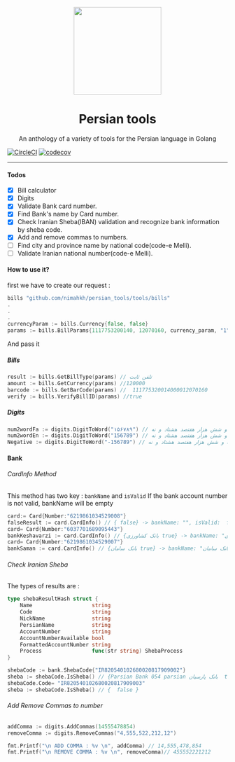 <div align="center">
	<p align="center">
		<img src="https://raw.githubusercontent.com/persian-tools/persian-tools/master/images/logo.png" width="200" />
	</p>
	<h1 align="center">Persian tools</h1>
	<p align="center">An anthology of a variety of tools for the Persian language in Golang</p>
</div>

[![CircleCI](https://circleci.com/gh/circleci/circleci-docs.svg?style=svg)](https://circleci.com/gh/circleci/circleci-docs)
[![codecov](https://codecov.io/gh/persian-tools/go-persian-tools/branch/master/graph/badge.svg?token=7D038RFAP9)](https://codecov.io/gh/persian-tools/go-persian-tools)

<hr />

#### Todos

- [x] Bill calculator
- [x] Digits
- [x] Validate Bank card number.
- [x] Find Bank's name by Card number.
- [X] Check Iranian Sheba(IBAN) validation and recognize bank information by sheba code.
- [X] Add and remove commas to numbers.
- [ ] Find city and province name by national code(code-e Melli).
- [ ] Validate Iranian national number(code-e Melli).

#### How to use it?

first we have to create our request :

```go
bills "github.com/nimahkh/persian_tools/tools/bills"
.
.
.
currencyParam := bills.Currency{false, false}
params := bills.BillParams{1117753200140, 12070160, currency_param, "1"}
```

And pass it

##### Bills

```go
result := bills.GetBillType(params) // تلفن ثابت 
amount := bills.GetCurrency(params) //120000
barcode := bills.GetBarCode(params) //  111775320014000012070160
verify := bills.VerifyBillID(params) //true

```

##### Digits

```go
num2wordFa := digits.DigitToWord("۱۵۶۷۸۹") // صد پنجاه و شش هزار هفتصد هشتاد و نه 
num2wordEn := digits.DigitToWord("156789") // صد پنجاه و شش هزار هفتصد هشتاد و نه 
Negative := digits.DigitToWord("-156789") // منفی صد پنجاه و شش هزار هفتصد هشتاد و نه 
```

#### Bank

###### CardInfo Method

This method has two key : `bankName` and `isValid`
If the bank account number is not valid, bankName will be empty

```go
card:= Card{Number:"6219861034529008"}
falseResult := card.CardInfo() // { false} -> bankName: "", isValid:  false
card= Card{Number:"6037701689095443"}
bankKeshavarzi := card.CardInfo() // {بانک کشاورزی true} -> bankName: "بانک کشاورزی", isValid:  true
card= Card{Number:"6219861034529007"}
bankSaman := card.CardInfo() // {بانک سامان true} -> bankName: "بانک سامان", isValid:  true
```

###### Check Iranian Sheba
The types of results are :

```go
type shebaResultHash struct {
	Name                   string
	Code                   string
	NickName               string
	PersianName            string
	AccountNumber          string
	AccountNumberAvailable bool
	FormattedAccountNumber string
	Process                func(str string) ShebaProcess
}
```

```go
shebaCode := bank.ShebaCode{"IR820540102680020817909002"}
sheba := shebaCode.IsSheba() // {Parsian Bank 054 parsian بانک پارسیان  true  0x4c69f0}
shebaCode.Code= "IR820540102680020817909003"
sheba := shebaCode.IsSheba() // {  false }
```

###### Add Remove Commas to number

```go
addComma := digits.AddCommas(14555478854)
removeComma := digits.RemoveCommas("4,555,522,212,12")

fmt.Printf("\n ADD COMMA : %v \n", addComma) // 14,555,478,854 
fmt.Printf("\n REMOVE COMMA : %v \n", removeComma)// 455552221212 
```